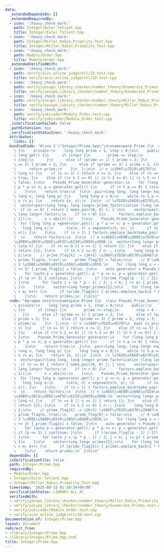 ```yaml
---
data:
  _extendedDependsOn: []
  _extendedRequiredBy:
  - icon: ':heavy_check_mark:'
    path: Integer/Euler_Totient.hpp
    title: Integer/Euler_Totient.hpp
  - icon: ':heavy_check_mark:'
    path: Integer/Miller_Rabin_Primality_Test.hpp
    title: Integer/Miller_Rabin_Primality_Test.hpp
  - icon: ':heavy_check_mark:'
    path: Modulo/Order.hpp
    title: Modulo/Order.hpp
  _extendedVerifiedWith:
  - icon: ':heavy_check_mark:'
    path: verify/aizu_online_judge/ntl/1D.test.cpp
    title: verify/aizu_online_judge/ntl/1D.test.cpp
  - icon: ':heavy_check_mark:'
    path: verify/yosupo_library_checker/number_theory/Enumerate_Primes.test.cpp
    title: verify/yosupo_library_checker/number_theory/Enumerate_Primes.test.cpp
  - icon: ':heavy_check_mark:'
    path: verify/yosupo_library_checker/number_theory/Miller_Rabin_Primality_Test.test.cpp
    title: verify/yosupo_library_checker/number_theory/Miller_Rabin_Primality_Test.test.cpp
  - icon: ':heavy_check_mark:'
    path: verify/yukicoder/Modulo_Order.test.cpp
    title: verify/yukicoder/Modulo_Order.test.cpp
  _isVerificationFailed: false
  _pathExtension: hpp
  _verificationStatusIcon: ':heavy_check_mark:'
  attributes:
    links: []
  bundledCode: "#line 2 \"Integer/Prime.hpp\"\n\nnamespace Prime {\n  class Pseudo_Prime_Generator\
    \ {\n    private:\n    long long prime = 1, step = 0;\n\n    public:\n    long\
    \ long get() {\n      if (step) {\n        prime += step;\n        step = 6 -\
    \ step;\n      }\n      else if (prime == 1) { prime = 2; }\n      else if (prime\
    \ == 2) { prime = 3; }\n      else if (prime == 3) { prime = 5, step = 2; }\n\n\
    \      return prime;\n    }\n  };\n\n  // n \u306F\u7D20\u6570?\n  bool is_prime(long\
    \ long n) {\n    if (n <= 3) { return n >= 2; }\n    else if (n == 5) { return\
    \ true; }\n    else if ((n % 2 == 0) || (n % 3 == 0) || (n % 5 == 0)) { return\
    \ false; }\n\n    Pseudo_Prime_Generator generator;\n    for (long long p = generator.get();\
    \ p * p <= n; p = generator.get()) {\n      if (n % p == 0) { return false; }\n\
    \    }\n\n    return true;\n  }\n\n  pair<long long, long long> exponents(long\
    \ long n, long long p) {\n    long long e = 0;\n    while (n % p == 0) { e++,\
    \ n /= p; }\n    return {e, n};\n  }\n\n  // \u7D20\u56E0\u6570\u5206\u89E3\n\
    \  vector<pair<long long, long long>> prime_factorization (long long n) {\n  \
    \  if (n == 0) { return { make_pair(0, 0) }; } \n\n    vector<pair<long long,\
    \ long long>> factors;\n    if (n < 0) {\n      factors.emplace_back(make_pair(-1,\
    \ 1));\n      n = abs(n);\n    }\n\n    Pseudo_Prime_Generator generator;\n  \
    \  for (long long p =generator.get(); p * p <= n; p = generator.get()) {\n   \
    \   long long e;\n      tie(e, n) = exponents(n, p); \n      if (e) { factors.emplace_back(make_pair(p,\
    \ e)); }\n    }\n\n    if (n > 1) { factors.emplace_back(make_pair(n, 1)); }\n\
    \  \n    return factors;\n  }\n\n  // n \u4EE5\u4E0B\u306E\u7D20\u6570\u306E\u30EA\
    \u30B9\u30C8\u3092\u4F5C\u6210\u3059\u308B.\n  vector<long long> prime_list(long\
    \ long n) {\n    if (n == 0 || n == 1) { return {}; }\n    else if (n == 2) {\
    \ return {2}; }\n\n    if (n % 2 == 0) { n--; }\n\n    long long m = (n + 1) /\
    \ 2;\n\n    // prime_flag[k] := (2k+1) \u306F\u7D20\u6570\u304B?\n    vector<bool>\
    \ prime_flag(m, true);\n    prime_flag[0] = false;\n\n    // 9 \u4EE5\u4E0A\u306E\
    \ 3 \u306E\u500D\u6570\u3092\u6D88\u3059.\n    for (long long x = 4; x < m; x\
    \ += 3) { prime_flag[x] = false; }\n\n    auto generator = Pseudo_Prime_Generator();\n\
    \    for (auto p = generator.get(); p * p <= n; p = generator.get()) {\n     \
    \ if (p <= 3) { continue; }\n\n      if (!prime_flag[(p - 1) / 2]) { continue;\
    \ }\n\n      for (auto j = (p * p - 1) / 2; j < m; j += p) { prime_flag[j] = false;\
    \ }\n    }\n\n    vector<long long> primes{2};\n\n    for (long long k = 0; k\
    \ < m; k++) {\n      if (prime_flag[k]) { primes.emplace_back(2 * k + 1); }\n\
    \    }\n\n    return primes;\n  }\n}\n"
  code: "#pragma once\n\nnamespace Prime {\n  class Pseudo_Prime_Generator {\n   \
    \ private:\n    long long prime = 1, step = 0;\n\n    public:\n    long long get()\
    \ {\n      if (step) {\n        prime += step;\n        step = 6 - step;\n   \
    \   }\n      else if (prime == 1) { prime = 2; }\n      else if (prime == 2) {\
    \ prime = 3; }\n      else if (prime == 3) { prime = 5, step = 2; }\n\n      return\
    \ prime;\n    }\n  };\n\n  // n \u306F\u7D20\u6570?\n  bool is_prime(long long\
    \ n) {\n    if (n <= 3) { return n >= 2; }\n    else if (n == 5) { return true;\
    \ }\n    else if ((n % 2 == 0) || (n % 3 == 0) || (n % 5 == 0)) { return false;\
    \ }\n\n    Pseudo_Prime_Generator generator;\n    for (long long p = generator.get();\
    \ p * p <= n; p = generator.get()) {\n      if (n % p == 0) { return false; }\n\
    \    }\n\n    return true;\n  }\n\n  pair<long long, long long> exponents(long\
    \ long n, long long p) {\n    long long e = 0;\n    while (n % p == 0) { e++,\
    \ n /= p; }\n    return {e, n};\n  }\n\n  // \u7D20\u56E0\u6570\u5206\u89E3\n\
    \  vector<pair<long long, long long>> prime_factorization (long long n) {\n  \
    \  if (n == 0) { return { make_pair(0, 0) }; } \n\n    vector<pair<long long,\
    \ long long>> factors;\n    if (n < 0) {\n      factors.emplace_back(make_pair(-1,\
    \ 1));\n      n = abs(n);\n    }\n\n    Pseudo_Prime_Generator generator;\n  \
    \  for (long long p =generator.get(); p * p <= n; p = generator.get()) {\n   \
    \   long long e;\n      tie(e, n) = exponents(n, p); \n      if (e) { factors.emplace_back(make_pair(p,\
    \ e)); }\n    }\n\n    if (n > 1) { factors.emplace_back(make_pair(n, 1)); }\n\
    \  \n    return factors;\n  }\n\n  // n \u4EE5\u4E0B\u306E\u7D20\u6570\u306E\u30EA\
    \u30B9\u30C8\u3092\u4F5C\u6210\u3059\u308B.\n  vector<long long> prime_list(long\
    \ long n) {\n    if (n == 0 || n == 1) { return {}; }\n    else if (n == 2) {\
    \ return {2}; }\n\n    if (n % 2 == 0) { n--; }\n\n    long long m = (n + 1) /\
    \ 2;\n\n    // prime_flag[k] := (2k+1) \u306F\u7D20\u6570\u304B?\n    vector<bool>\
    \ prime_flag(m, true);\n    prime_flag[0] = false;\n\n    // 9 \u4EE5\u4E0A\u306E\
    \ 3 \u306E\u500D\u6570\u3092\u6D88\u3059.\n    for (long long x = 4; x < m; x\
    \ += 3) { prime_flag[x] = false; }\n\n    auto generator = Pseudo_Prime_Generator();\n\
    \    for (auto p = generator.get(); p * p <= n; p = generator.get()) {\n     \
    \ if (p <= 3) { continue; }\n\n      if (!prime_flag[(p - 1) / 2]) { continue;\
    \ }\n\n      for (auto j = (p * p - 1) / 2; j < m; j += p) { prime_flag[j] = false;\
    \ }\n    }\n\n    vector<long long> primes{2};\n\n    for (long long k = 0; k\
    \ < m; k++) {\n      if (prime_flag[k]) { primes.emplace_back(2 * k + 1); }\n\
    \    }\n\n    return primes;\n  }\n}\n"
  dependsOn: []
  isVerificationFile: false
  path: Integer/Prime.hpp
  requiredBy:
  - Modulo/Order.hpp
  - Integer/Euler_Totient.hpp
  - Integer/Miller_Rabin_Primality_Test.hpp
  timestamp: '2025-08-15 01:10:34+09:00'
  verificationStatus: LIBRARY_ALL_AC
  verifiedWith:
  - verify/yosupo_library_checker/number_theory/Miller_Rabin_Primality_Test.test.cpp
  - verify/yosupo_library_checker/number_theory/Enumerate_Primes.test.cpp
  - verify/yukicoder/Modulo_Order.test.cpp
  - verify/aizu_online_judge/ntl/1D.test.cpp
documentation_of: Integer/Prime.hpp
layout: document
redirect_from:
- /library/Integer/Prime.hpp
- /library/Integer/Prime.hpp.html
title: Integer/Prime.hpp
---
```

